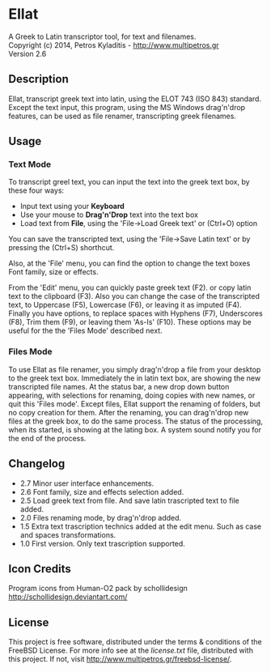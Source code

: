 ﻿Ellat
=====
A Greek to Latin transcriptor tool, for text and filenames.  
Copyright (c) 2014, Petros Kyladitis - <http://www.multipetros.gr>  
Version 2.6

Description
-----------
Ellat, transcript greek text into latin, using the ELOT 743 (ISO 843) standard.
Except the text input, this program, using the MS Windows drag'n'drop features, 
can be used as file renamer, transcripting greek filenames.

Usage
------
### Text Mode
To transcript greel text, you can input the text into the greek text box, by
these four ways:
- Input text using your **Keyboard**
- Use your mouse to **Drag'n'Drop** text into the text box
- Load text from **File**, using the 'File->Load Greek text' or (Ctrl+O) option
 
You can save the transcripted text, using the 'File->Save Latin text' or by
pressing the (Ctrl+S) shorthcut. 
 
Also, at the 'File' menu, you can find the option to change the text boxes Font
family, size or effects. 
 
From the 'Edit' menu, you can quickly paste greek text (F2). or copy latin text
to the clipboard (F3). Also you can change the case of the transcripted text,
to Uppercase (F5), Lowercase (F6), or leaving it as imputed (F4). Finally you
have options, to replace spaces with Hyphens (F7), Underscores (F8), Trim them
(F9), or leaving them 'As-Is' (F10). These options may be useful for the the
'Files Mode' described next. 

### Files Mode
To use Ellat as file renamer, you simply drag'n'drop a file from your desktop
to the greek text box. Immediately the in latin text box, are showing the new
transcripted file names. At the status bar, a new drop down button appearing,
with selections for renaming, doing copies with new names, or quit this
'Files mode'. Except files, Ellat support the renaming of folders, but no copy
creation for them. After the renaming, you can drag'n'drop new files at the
greek box, to do the same process. The status of the processing, when its
started, is showing at the lating box. A system sound notify you for the end
of the process.

Changelog
---------
- 2.7
  Minor user interface enhancements.
- 2.6
  Font family, size and effects selection added.
- 2.5
  Load greek text from file. And save latin trascripted text to file added.
- 2.0
  Files renaming mode, by drag'n'drop added.
- 1.5
  Extra text trascription technics added at the edit menu. Such as case and 
  spaces transformations.
- 1.0
  First version. Only text trascription supported.
  
Icon Credits
------------
Program icons from Human-O2 pack by schollidesign <http://schollidesign.deviantart.com/>

License
-------
This project is free software, distributed under the terms & conditions of the 
FreeBSD License. For more info see at the *license.txt* file, distributed with
this project. If not, visit <http://www.multipetros.gr/freebsd-license/>.